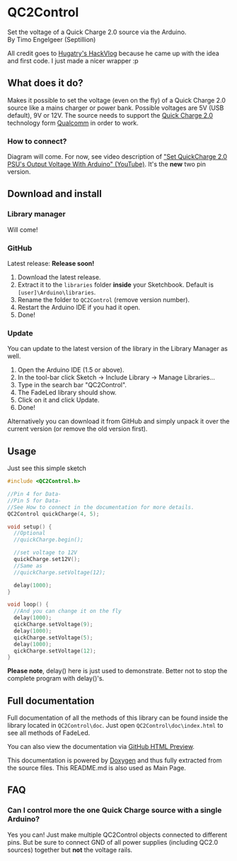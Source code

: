 # QC2Control
Set the voltage of a Quick Charge 2.0 source via the Arduino.  
By Timo Engelgeer (Septillion)

All credit goes to [Hugatry's HackVlog](https://www.youtube.com/channel/UCHgeChD442K0ah-KxEg0PHw) because he came up with the idea and first code. I just made a nicer wrapper :p

## What does it do?
Makes it possible to set the voltage (even on the fly) of a Quick Charge 2.0 source like a mains charger or power bank. Possible voltages are 5V (USB default), 9V or 12V. The source needs to support the [Quick Charge 2.0](https://www.qualcomm.com/products/features/quick-charge) technology form [Qualcomm](https://www.qualcomm.com/) in order to work.

### How to connect?
Diagram will come. For now, see video description of ["Set QuickCharge 2.0 PSU's Output Voltage With Arduino" (YouTube)](https://youtu.be/MldONoCgr20). It's the **new** two pin version.

## Download and install
### Library manager
Will come!

### GitHub
Latest release: **Release soon!**

1. Download the latest release.
2. Extract it to the `libraries` folder **inside** your Sketchbook. Default is `[user]\Arduino\libraries`. 
3. Rename the folder to `QC2Control` (remove version number).
4. Restart the Arduino IDE if you had it open.
5. Done!

### Update
You can update to the latest version of the library in the Library Manager as well. 

1.  Open the Arduino IDE (1.5 or above).
2.  In the tool-bar click Sketch -> Include Library -> Manage Libraries...
3.  Type in the search bar "QC2Control".
4.  The FadeLed library should show.
5.  Click on it and click Update.
6.  Done!

Alternatively you can download it from GitHub and simply unpack it over the current version (or remove the old version first).

## Usage
Just see this simple sketch
```C++
#include <QC2Control.h>

//Pin 4 for Data-
//Pin 5 for Data-
//See How to connect in the documentation for more details.
QC2Control quickCharge(4, 5);

void setup() {
  //Optional
  //quickCharge.begin();

  //set voltage to 12V
  quickCharge.set12V();
  //Same as
  //quickCharge.setVoltage(12);

  delay(1000);
}

void loop() {
  //And you can change it on the fly
  delay(1000);
  qickCharge.setVoltage(9);
  delay(1000);
  qickCharge.setVoltage(5);
  delay(1000);
  qickCharge.setVoltage(12);
}
```

**Please note**, delay() here is just used to demonstrate. Better not to stop the complete program with delay()'s.

## Full documentation
Full documentation of all the methods of this library can be found inside the library located in `QC2Control\doc`. Just open `QC2Control\doc\index.html` to see all methods of FadeLed. 

You can also view the documentation via [GitHub HTML Preview](https://htmlpreview.github.io/?https://github.com/septillion-git/QC2Control/blob/master/doc/index.html).

This documentation is powered by [Doxygen](http://www.doxygen.org/) and thus fully extracted from the source files. This README.md is also used as Main Page.

## FAQ

### Can I control more the one Quick Charge source with a single Arduino?
Yes you can! Just make multiple QC2Control objects connected to different pins. But be sure to connect GND of all power supplies (including QC2.0 sources) together but **not** the voltage rails.